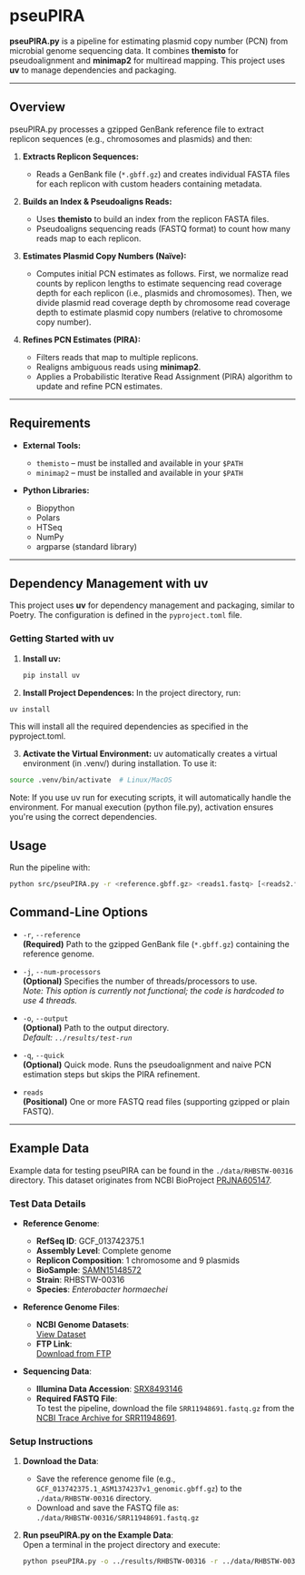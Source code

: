 # pseuPIRA

**pseuPIRA.py** is a pipeline for estimating plasmid copy number (PCN) from microbial genome sequencing data. It combines **themisto** for pseudoalignment and **minimap2** for multiread mapping. This project uses **uv** to manage dependencies and packaging.

---

## Overview

pseuPIRA.py processes a gzipped GenBank reference file to extract replicon sequences (e.g., chromosomes and plasmids) and then:

1. **Extracts Replicon Sequences:**  
   - Reads a GenBank file (`*.gbff.gz`) and creates individual FASTA files for each replicon with custom headers containing metadata.

2. **Builds an Index & Pseudoaligns Reads:**  
   - Uses **themisto** to build an index from the replicon FASTA files.
   - Pseudoaligns sequencing reads (FASTQ format) to count how many reads map to each replicon.

3. **Estimates Plasmid Copy Numbers (Naïve):**  
   - Computes initial PCN estimates as follows. First, we normalize read counts by replicon lengths to estimate sequencing read coverage depth for each replicon (i.e., plasmids and chromosomes). Then, we divide plasmid read coverage depth by chromosome read coverage depth to estimate plasmid copy numbers (relative to chromosome copy number).

4. **Refines PCN Estimates (PIRA):**  
   - Filters reads that map to multiple replicons.
   - Realigns ambiguous reads using **minimap2**.
   - Applies a Probabilistic Iterative Read Assignment (PIRA) algorithm to update and refine PCN estimates.

---

## Requirements

- **External Tools:**  
  - `themisto` – must be installed and available in your `$PATH`
  - `minimap2` – must be installed and available in your `$PATH`

- **Python Libraries:**  
  - Biopython
  - Polars
  - HTSeq
  - NumPy
  - argparse (standard library)

---

## Dependency Management with uv

This project uses **uv** for dependency management and packaging, similar to Poetry. The configuration is defined in the `pyproject.toml` file.

### Getting Started with uv

1. **Install uv:**

   ```bash
   pip install uv
   ```

2. **Install Project Dependences:**
In the project directory, run: 

  ```bash
  uv install
  ```
This will install all the required dependencies as specified in the pyproject.toml.

3. **Activate the Virtual Environment:**
uv automatically creates a virtual environment (in .venv/) during installation. To use it:

```bash
source .venv/bin/activate  # Linux/MacOS
```
Note: If you use uv run for executing scripts, it will automatically handle the environment. For manual execution (python file.py), activation ensures you're using the correct dependencies.


## Usage 
Run the pipeline with: 
```bash
python src/pseuPIRA.py -r <reference.gbff.gz> <reads1.fastq> [<reads2.fastq.gz> ...]
```
## Command-Line Options

- `-r`, `--reference`  
  **(Required)** Path to the gzipped GenBank file (`*.gbff.gz`) containing the reference genome.

- `-j`, `--num-processors`  
  **(Optional)** Specifies the number of threads/processors to use.  
  *Note: This option is currently not functional; the code is hardcoded to use 4 threads.*

- `-o`, `--output`  
  **(Optional)** Path to the output directory.  
  *Default: `../results/test-run`*

- `-q`, `--quick`  
  **(Optional)** Quick mode. Runs the pseudoalignment and naive PCN estimation steps but skips the PIRA refinement.

- `reads`  
  **(Positional)** One or more FASTQ read files (supporting gzipped or plain FASTQ).

---

## Example Data

Example data for testing pseuPIRA can be found in the `./data/RHBSTW-00316` directory. This dataset originates from NCBI BioProject [PRJNA605147](https://www.ncbi.nlm.nih.gov/bioproject/PRJNA605147).

### Test Data Details

- **Reference Genome**:
  - **RefSeq ID**: GCF_013742375.1
  - **Assembly Level**: Complete genome
  - **Replicon Composition**: 1 chromosome and 9 plasmids
  - **BioSample**: [SAMN15148572](https://www.ncbi.nlm.nih.gov/biosample/SAMN15148572)
  - **Strain**: RHBSTW-00316
  - **Species**: *Enterobacter hormaechei*

- **Reference Genome Files**:
  - **NCBI Genome Datasets**:  
    [View Dataset](https://www.ncbi.nlm.nih.gov/datasets/genome/GCF_013742375.1/)
  - **FTP Link**:  
    [Download from FTP](https://ftp.ncbi.nlm.nih.gov/genomes/all/GCF/013/742/375/GCF_013742375.1_ASM1374237v1/)

- **Sequencing Data**:
  - **Illumina Data Accession**: [SRX8493146](https://www.ncbi.nlm.nih.gov/sra/SRX8493146)
  - **Required FASTQ File**:  
    To test the pipeline, download the file `SRR11948691.fastq.gz` from the [NCBI Trace Archive for SRR11948691](https://trace.ncbi.nlm.nih.gov/Traces/?view=run_browser&acc=SRR11948691&display=metadata).

### Setup Instructions

1. **Download the Data**:
   - Save the reference genome file (e.g., `GCF_013742375.1_ASM1374237v1_genomic.gbff.gz`) to the `./data/RHBSTW-00316` directory.
   - Download and save the FASTQ file as:  
     `./data/RHBSTW-00316/SRR11948691.fastq.gz`

2. **Run pseuPIRA.py on the Example Data**:  
   Open a terminal in the project directory and execute:
   ```bash
   python pseuPIRA.py -o ../results/RHBSTW-00316 -r ../data/RHBSTW-00316/GCF_013742375.1_ASM1374237v1_genomic.gbff.gz ../data/RHBSTW-00316/SRR11948691.fastq.gz
   ```

